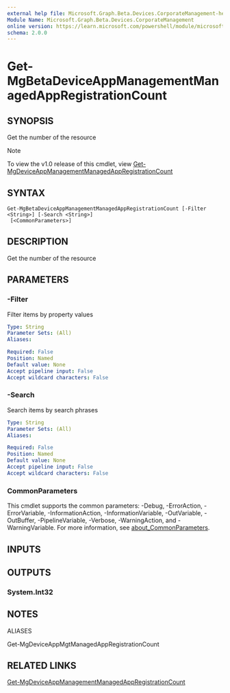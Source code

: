 ```yaml
---
external help file: Microsoft.Graph.Beta.Devices.CorporateManagement-help.xml
Module Name: Microsoft.Graph.Beta.Devices.CorporateManagement
online version: https://learn.microsoft.com/powershell/module/microsoft.graph.beta.devices.corporatemanagement/get-mgbetadeviceappmanagementmanagedappregistrationcount
schema: 2.0.0
---
```


# Get-MgBetaDeviceAppManagementManagedAppRegistrationCount

## SYNOPSIS
Get the number of the resource

> [!NOTE]
> To view the v1.0 release of this cmdlet, view [Get-MgDeviceAppManagementManagedAppRegistrationCount](/powershell/module/Microsoft.Graph.Devices.CorporateManagement/Get-MgDeviceAppManagementManagedAppRegistrationCount?view=graph-powershell-v1.0)

## SYNTAX

```
Get-MgBetaDeviceAppManagementManagedAppRegistrationCount [-Filter <String>] [-Search <String>]
 [<CommonParameters>]
```

## DESCRIPTION
Get the number of the resource

## PARAMETERS

### -Filter
Filter items by property values

```yaml
Type: String
Parameter Sets: (All)
Aliases:

Required: False
Position: Named
Default value: None
Accept pipeline input: False
Accept wildcard characters: False
```

### -Search
Search items by search phrases

```yaml
Type: String
Parameter Sets: (All)
Aliases:

Required: False
Position: Named
Default value: None
Accept pipeline input: False
Accept wildcard characters: False
```

### CommonParameters
This cmdlet supports the common parameters: -Debug, -ErrorAction, -ErrorVariable, -InformationAction, -InformationVariable, -OutVariable, -OutBuffer, -PipelineVariable, -Verbose, -WarningAction, and -WarningVariable. For more information, see [about_CommonParameters](http://go.microsoft.com/fwlink/?LinkID=113216).

## INPUTS

## OUTPUTS

### System.Int32
## NOTES

ALIASES

Get-MgDeviceAppMgtManagedAppRegistrationCount

## RELATED LINKS
[Get-MgDeviceAppManagementManagedAppRegistrationCount](/powershell/module/Microsoft.Graph.Devices.CorporateManagement/Get-MgDeviceAppManagementManagedAppRegistrationCount?view=graph-powershell-v1.0)

